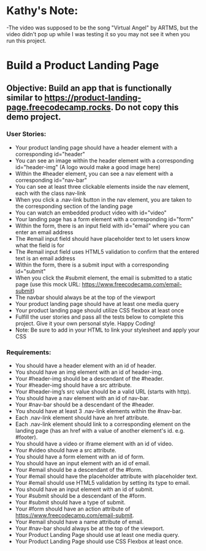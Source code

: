 # Kathy's Note:
-The video was supposed to be the song "Virtual Angel" by ARTMS, but the video didn't pop up while I was testing it so you may not see it when you run this project.

# Build a Product Landing Page
## Objective: Build an app that is functionally similar to https://product-landing-page.freecodecamp.rocks. Do not copy this demo project.

### User Stories:
- Your product landing page should have a header element with a corresponding id="header"
- You can see an image within the header element with a corresponding id="header-img" (A logo would make a good image here)
- Within the #header element, you can see a nav element with a corresponding id="nav-bar"
- You can see at least three clickable elements inside the nav element, each with the class nav-link
- When you click a .nav-link button in the nav element, you are taken to the corresponding section of the landing page
- You can watch an embedded product video with id="video"
- Your landing page has a form element with a corresponding id="form"
- Within the form, there is an input field with id="email" where you can enter an email address
- The #email input field should have placeholder text to let users know what the field is for
- The #email input field uses HTML5 validation to confirm that the entered text is an email address
- Within the form, there is a submit input with a corresponding id="submit"
- When you click the #submit element, the email is submitted to a static page (use this mock URL: https://www.freecodecamp.com/email-submit)
- The navbar should always be at the top of the viewport
- Your product landing page should have at least one media query
- Your product landing page should utilize CSS flexbox at least once
- Fulfill the user stories and pass all the tests below to complete this project. Give it your own personal style. Happy Coding!
- Note: Be sure to add <link rel="stylesheet" href="styles.css"> in your HTML to link your stylesheet and apply your CSS

### Requirements:
- You should have a header element with an id of header.
- You should have an img element with an id of header-img.
- Your #header-img should be a descendant of the #header.
- Your #header-img should have a src attribute.
- Your #header-img’s src value should be a valid URL (starts with http).
- You should have a nav element with an id of nav-bar.
- Your #nav-bar should be a descendant of the #header.
- You should have at least 3 .nav-link elements within the #nav-bar.
- Each .nav-link element should have an href attribute.
- Each .nav-link element should link to a corresponding element on the landing page (has an href with a value of another element's id. e.g. #footer).
- You should have a video or iframe element with an id of video.
- Your #video should have a src attribute.
- You should have a form element with an id of form.
- You should have an input element with an id of email.
- Your #email should be a descendant of the #form.
- Your #email should have the placeholder attribute with placeholder text.
- Your #email should use HTML5 validation by setting its type to email.
- You should have an input element with an id of submit.
- Your #submit should be a descendant of the #form.
- Your #submit should have a type of submit.
- Your #form should have an action attribute of https://www.freecodecamp.com/email-submit.
- Your #email should have a name attribute of email.
- Your #nav-bar should always be at the top of the viewport.
- Your Product Landing Page should use at least one media query.
- Your Product Landing Page should use CSS Flexbox at least once.
